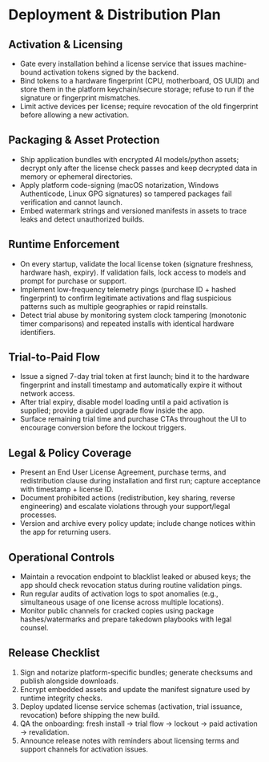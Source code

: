 # Deployment & Distribution Plan

## Activation & Licensing
- Gate every installation behind a license service that issues machine-bound activation tokens signed by the backend.
- Bind tokens to a hardware fingerprint (CPU, motherboard, OS UUID) and store them in the platform keychain/secure storage; refuse to run if the signature or fingerprint mismatches.
- Limit active devices per license; require revocation of the old fingerprint before allowing a new activation.

## Packaging & Asset Protection
- Ship application bundles with encrypted AI models/python assets; decrypt only after the license check passes and keep decrypted data in memory or ephemeral directories.
- Apply platform code-signing (macOS notarization, Windows Authenticode, Linux GPG signatures) so tampered packages fail verification and cannot launch.
- Embed watermark strings and versioned manifests in assets to trace leaks and detect unauthorized builds.

## Runtime Enforcement
- On every startup, validate the local license token (signature freshness, hardware hash, expiry). If validation fails, lock access to models and prompt for purchase or support.
- Implement low-frequency telemetry pings (purchase ID + hashed fingerprint) to confirm legitimate activations and flag suspicious patterns such as multiple geographies or rapid reinstalls.
- Detect trial abuse by monitoring system clock tampering (monotonic timer comparisons) and repeated installs with identical hardware identifiers.

## Trial-to-Paid Flow
- Issue a signed 7-day trial token at first launch; bind it to the hardware fingerprint and install timestamp and automatically expire it without network access.
- After trial expiry, disable model loading until a paid activation is supplied; provide a guided upgrade flow inside the app.
- Surface remaining trial time and purchase CTAs throughout the UI to encourage conversion before the lockout triggers.

## Legal & Policy Coverage
- Present an End User License Agreement, purchase terms, and redistribution clause during installation and first run; capture acceptance with timestamp + license ID.
- Document prohibited actions (redistribution, key sharing, reverse engineering) and escalate violations through your support/legal processes.
- Version and archive every policy update; include change notices within the app for returning users.

## Operational Controls
- Maintain a revocation endpoint to blacklist leaked or abused keys; the app should check revocation status during routine validation pings.
- Run regular audits of activation logs to spot anomalies (e.g., simultaneous usage of one license across multiple locations).
- Monitor public channels for cracked copies using package hashes/watermarks and prepare takedown playbooks with legal counsel.

## Release Checklist
1. Sign and notarize platform-specific bundles; generate checksums and publish alongside downloads.
2. Encrypt embedded assets and update the manifest signature used by runtime integrity checks.
3. Deploy updated license service schemas (activation, trial issuance, revocation) before shipping the new build.
4. QA the onboarding: fresh install → trial flow → lockout → paid activation → revalidation.
5. Announce release notes with reminders about licensing terms and support channels for activation issues.
